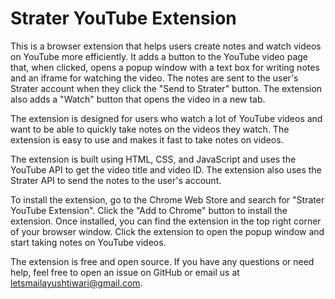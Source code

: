 # Strater YouTube Extension

This is a browser extension that helps users create notes and watch videos on YouTube more efficiently. It adds a button to the YouTube video page that, when clicked, opens a popup window with a text box for writing notes and an iframe for watching the video. The notes are sent to the user's Strater account when they click the "Send to Strater" button. The extension also adds a "Watch" button that opens the video in a new tab.

The extension is designed for users who watch a lot of YouTube videos and want to be able to quickly take notes on the videos they watch. The extension is easy to use and makes it fast to take notes on videos.

The extension is built using HTML, CSS, and JavaScript and uses the YouTube API to get the video title and video ID. The extension also uses the Strater API to send the notes to the user's account.

To install the extension, go to the Chrome Web Store and search for "Strater YouTube Extension". Click the "Add to Chrome" button to install the extension. Once installed, you can find the extension in the top right corner of your browser window. Click the extension to open the popup window and start taking notes on YouTube videos.

The extension is free and open source. If you have any questions or need help, feel free to open an issue on GitHub or email us at [letsmailayushtiwari@gmail.com](mailto:hello@strater.in).
